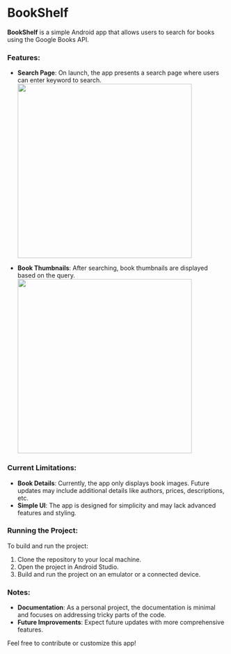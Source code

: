 # BookShelf

**BookShelf** is a simple Android app that allows users to search for books using the Google Books API.

### Features:
- **Search Page**: On launch, the app presents a search page where users can enter keyword to search.  
  <img src="https://github.com/user-attachments/assets/e50aff43-195e-48e2-ae8a-1d90de51ac73" width="400" />

- **Book Thumbnails**: After searching, book thumbnails are displayed based on the query.  
  <img src="https://github.com/user-attachments/assets/a1560b7c-d43a-4096-99c0-aa275e5ba7e2" width="400" />

### Current Limitations:
- **Book Details**: Currently, the app only displays book images. Future updates may include additional details like authors, prices, descriptions, etc.
- **Simple UI**: The app is designed for simplicity and may lack advanced features and styling.

### Running the Project:
To build and run the project:
1. Clone the repository to your local machine.
2. Open the project in Android Studio.
3. Build and run the project on an emulator or a connected device.

### Notes:
- **Documentation**: As a personal project, the documentation is minimal and focuses on addressing tricky parts of the code.
- **Future Improvements**: Expect future updates with more comprehensive features.

Feel free to contribute or customize this app!
